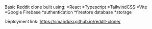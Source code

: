 Basic Reddit clone built using:
*React
*Typescript
*TailwindCSS
*Vite
*Google Firebase
  *authentication
  *firestore database
  *storage

Deployment link: https://smandoki.github.io/reddit-clone/
